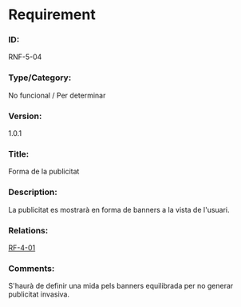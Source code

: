 # Requirement

### ID:
RNF-5-04

### Type/Category:
No funcional / 	Per determinar

### Version:
1.0.1

### Title:
Forma de la publicitat

### Description:
La publicitat es mostrarà en forma de banners a la vista de l'usuari.

### Relations:
[RF-4-01](./RF-4-01.md)

### Comments:
S'haurà de definir una mida pels banners equilibrada per no generar publicitat invasiva.
